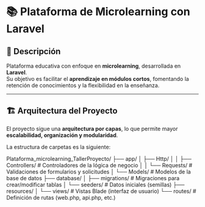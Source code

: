 # 📚 Plataforma de Microlearning con Laravel

## 📌 Descripción
Plataforma educativa con enfoque en **microlearning**, desarrollada en **Laravel**.  
Su objetivo es facilitar el **aprendizaje en módulos cortos**, fomentando la retención de conocimientos y la flexibilidad en la enseñanza.

---

## 🏗️ Arquitectura del Proyecto
El proyecto sigue una **arquitectura por capas**, lo que permite mayor **escalabilidad, organización y modularidad**.  

La estructura de carpetas es la siguiente:

Plataforma_microlearning_TallerProyecto/
├── app/
│ ├── Http/
│ │ ├── Controllers/ # Controladores de la lógica de negocio
│ │ └── Requests/ # Validaciones de formularios y solicitudes
│ └── Models/ # Modelos de la base de datos
├── database/
│ ├── migrations/ # Migraciones para crear/modificar tablas
│ └── seeders/ # Datos iniciales (semillas)
├── resources/
│ └── views/ # Vistas Blade (interfaz de usuario)
└── routes/ # Definición de rutas (web.php, api.php, etc.)
